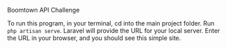 Boomtown API Challenge

To run this program, in your terminal, cd into the main project folder. Run `php artisan serve`. Laravel will provide the URL for your local server.  Enter the URL in your browser, and you should see this simple site.

 
